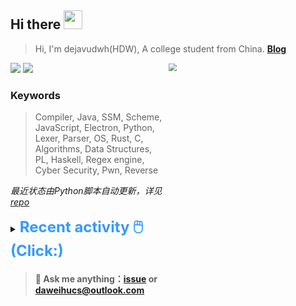 ## Hi there <img src="https://raw.githubusercontent.com/MartinHeinz/MartinHeinz/master/wave.gif" width="30px">

> Hi, I'm dejavudwh(HDW), A college student from China. **[Blog](https://www.cnblogs.com/secoding)** 

![](https://komarev.com/ghpvc/?username=dejavudwh)
<img src="https://img.shields.io/badge/BLOG-dejavudwh-blue"><a href="https://www.cnblogs.com/secoding/"></a></img>
<img align="right" width="50%" src="https://github-readme-stats.vercel.app/api?username=dejavudwh&show_icons=true&theme=onedark&count_private=true" style="zoom: 80%;" /> 

### Keywords 

> Compiler, Java, SSM, Scheme, JavaScript, Electron, Python, Lexer, Parser, OS, Rust, C, Algorithms, Data Structures, PL, Haskell, Regex engine, Cyber Security, Pwn, Reverse

*最近状态由Python脚本自动更新，详见<a href="https://github.com/dejavudwh/dejavudwh"> repo</a>*

<details>

  <summary><font size="5.5" color="#3399FF"><b>Recent activity 🖱️(Click:)</b></font></summary>

  - <details open>

    <summary><font size="3.5" color="#3399FF"><b>Recent Post 🖱️</b></font></summary>
    <br>
    <table>
    <tr>
    <td>
    <!-- ZHIHUPOSTS:START --> 

    <!-- ZHIHUPOSTS:END -->
    </td>
    <td>
    <!-- GITHUB:START -->

    - [dejavudwh reopened an issue in dejavudwh/about-rt-thread](https://github.com/dejavudwh/about-rt-thread/issues/5) - 2023-05-15T16:52:42Z
    - [dejavudwh reopened an issue in dejavudwh/about-rt-thread](https://github.com/dejavudwh/about-rt-thread/issues/4) - 2023-05-15T16:51:55Z
    - [dejavudwh reopened an issue in dejavudwh/about-rt-thread](https://github.com/dejavudwh/about-rt-thread/issues/3) - 2023-05-15T16:51:37Z
    - [dejavudwh reopened an issue in dejavudwh/about-rt-thread](https://github.com/dejavudwh/about-rt-thread/issues/2) - 2023-05-15T16:51:22Z
    - [dejavudwh reopened an issue in dejavudwh/about-rt-thread](https://github.com/dejavudwh/about-rt-thread/issues/1) - 2023-05-15T16:51:10Z
    <!-- GITHUB:END -->
    </td>
    </tr>
    </table>
  </details>

</details>

> #### 💬 Ask me anything：[issue](https://github.com/dejavudwh/dejavudwh/issues) or [daweihucs@outlook.com](mailto:daweihucs@outlook.com)